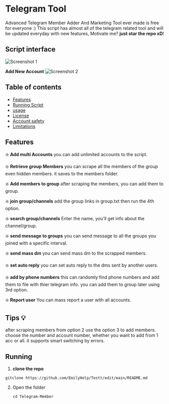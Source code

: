 # Telegram Tool
Advanced Telegram Member Adder And Marketing Tool ever made is free for everyone :) 
This script has almost all of the telegram related tool and will be updated everyday with new features, Motivate me? **just star the repo xD**! 


## Script interface
![Screenshot 1](https://telegra.ph/file/fc87db39c11ff37c42998-03bffd89fb022a121b.jpg)

**Add New Account**
![Screenshot 2](https://telegra.ph/file/fb85357f7a98140ba3198-a723c61f6cac3758b4.jpg)


## Table of contents 
- [Features](#features)
- [Running Script](#running)
- [usage](#usage)
- [License](#License)
- [Account safety](#safety)
- [Limitations](#Limitations)

## Features

❇️ **Add multi Accounts** 
you can add unlimited accounts to the script. 

❇️ **Retrieve group Members**
you can scrape all the members of the group even hidden members. it saves to the members folder.

❇️ **Add members to group**
after scraping the members, you can add them to group.

❇️ **join group/channels**
add the group links in group.txt then run the 4th option.

❇️ **search group/channels**
Enter the name, you'll get info about the channel/group.

❇️ **send message to groups**
you can send message to all the groups you joined with a specific interval. 

❇️ **send mass dm**
you can send mass dm to the scrapped members. 

❇️ **set auto reply**
you can set auto reply to the dms sent by another users. 

❇️ **add by phone numbers**
this can randomly find phone numbers and add them to file with thier telegram info. you can add them to group later using 3rd option.

❇️ **Report user**
You can mass report a user with all accounts.

## Tips 💡
after scraping members from option 2 use the option 3 to add members. choose the number and account number, whether you want to add from 1 acc or all. it supports smart switching by errors.

## Running

1. **clone the repo**
```
gitclone https://github.com/EmilyHelp/Testt/edit/main/README.md
   ```
2. Open the folder
   ```
   cd Telegram-Member
   ```
